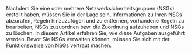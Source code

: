 Nachdem Sie eine oder mehrere Netzwerksicherheitsgruppen (NSGs) erstellt haben, müssen Sie in der Lage sein, Informationen zu Ihren NSGs abzurufen, Regeln hinzuzufügen und zu entfernen, vorhandene Regeln zu bearbeiten, NSGs zuzuordnen bzw. die Zuordnung aufzuheben und NSGs zu löschen. In diesem Artikel erfahren Sie, wie diese Aufgaben ausgeführt werden. Bevor Sie NSGs verwalten können, müssen Sie sich mit der [Funktionsweise von NSGs](..\articles\virtual-network\virtual-networks-nsg.md) vertraut machen.

<!---HONumber=AcomDC_0323_2016-->